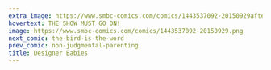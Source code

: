 ```yaml
---
extra_image: https://www.smbc-comics.com/comics/1443537092-20150929after.png
hovertext: THE SHOW MUST GO ON!
image: https://www.smbc-comics.com/comics/1443537092-20150929.png
next_comic: the-bird-is-the-word
prev_comic: non-judgmental-parenting
title: Designer Babies
---
```


